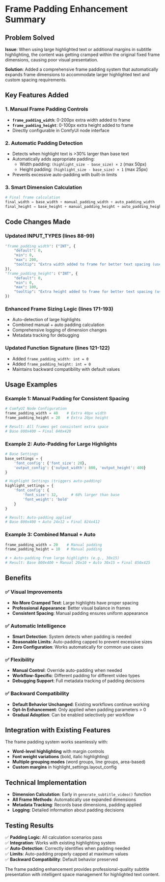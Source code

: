 # Frame Padding Enhancement Summary

## Problem Solved

**Issue**: When using large highlighted text or additional margins in subtitle highlighting, the content was getting cramped within the original fixed frame dimensions, causing poor visual presentation.

**Solution**: Added a comprehensive frame padding system that automatically expands frame dimensions to accommodate larger highlighted text and custom spacing requirements.

## Key Features Added

### 1. Manual Frame Padding Controls
- **`frame_padding_width`**: 0-200px extra width added to frame
- **`frame_padding_height`**: 0-100px extra height added to frame
- Directly configurable in ComfyUI node interface

### 2. Automatic Padding Detection
- Detects when highlight text is >30% larger than base text
- Automatically adds appropriate padding:
  - Width padding: `(highlight_size - base_size) × 2` (max 50px)
  - Height padding: `(highlight_size - base_size) × 1` (max 25px)
- Prevents excessive auto-padding with built-in limits

### 3. Smart Dimension Calculation
```python
# Final frame calculation
final_width = base_width + manual_padding_width + auto_padding_width
final_height = base_height + manual_padding_height + auto_padding_height
```

## Code Changes Made

### Updated INPUT_TYPES (lines 88-99)
```python
"frame_padding_width": ("INT", {
    "default": 0,
    "min": 0,
    "max": 200,
    "tooltip": "Extra width added to frame for better text spacing (useful for large highlights)"
}),
"frame_padding_height": ("INT", {
    "default": 0,
    "min": 0,
    "max": 100,
    "tooltip": "Extra height added to frame for better text spacing (useful for large highlights)"
})
```

### Enhanced Frame Sizing Logic (lines 171-193)
- Auto-detection of large highlights
- Combined manual + auto padding calculation
- Comprehensive logging of dimension changes
- Metadata tracking for debugging

### Updated Function Signature (lines 121-122)
- Added `frame_padding_width: int = 0`
- Added `frame_padding_height: int = 0` 
- Maintains backward compatibility with default values

## Usage Examples

### Example 1: Manual Padding for Consistent Spacing
```python
# ComfyUI Node Configuration
frame_padding_width = 40    # Extra 40px width
frame_padding_height = 20   # Extra 20px height

# Result: All frames get consistent extra space
# Base 800x400 → Final 840x420
```

### Example 2: Auto-Padding for Large Highlights
```python
# Base Settings
base_settings = {
    'font_config': {'font_size': 20},
    'output_config': {'output_width': 800, 'output_height': 400}
}

# Highlight Settings (triggers auto-padding)
highlight_settings = {
    'font_config': {
        'font_size': 32,      # 60% larger than base
        'font_weight': 'bold'
    }
}

# Result: Auto-padding applied
# Base 800x400 + Auto 24x12 = Final 824x412
```

### Example 3: Combined Manual + Auto
```python
frame_padding_width = 20    # Manual padding
frame_padding_height = 10   # Manual padding

# + Auto-padding from large highlights (e.g., 30x15)
# Result: Base 800x400 + Manual 20x10 + Auto 30x15 = Final 850x425
```

## Benefits

### ✅ Visual Improvements
- **No More Cramped Text**: Large highlights have proper spacing
- **Professional Appearance**: Better visual balance in frames
- **Consistent Spacing**: Manual padding ensures uniform appearance

### ✅ Automatic Intelligence
- **Smart Detection**: System detects when padding is needed
- **Reasonable Limits**: Auto-padding capped to prevent excessive sizes
- **Zero Configuration**: Works automatically for common use cases

### ✅ Flexibility
- **Manual Control**: Override auto-padding when needed
- **Workflow-Specific**: Different padding for different video types
- **Debugging Support**: Full metadata tracking of padding decisions

### ✅ Backward Compatibility
- **Default Behavior Unchanged**: Existing workflows continue working
- **Opt-In Enhancement**: Only applied when padding parameters > 0
- **Gradual Adoption**: Can be enabled selectively per workflow

## Integration with Existing Features

The frame padding system works seamlessly with:
- **Word-level highlighting** with margin controls
- **Font weight variations** (bold, italic highlighting)
- **Multiple grouping modes** (word groups, line groups, area-based)
- **Custom margins** in highlight_settings.layout_config

## Technical Implementation

- **Dimension Calculation**: Early in `generate_subtitle_video()` function
- **All Frame Methods**: Automatically use expanded dimensions
- **Metadata Tracking**: Records base dimensions, padding applied
- **Logging**: Detailed information about padding decisions

## Testing Results

✅ **Padding Logic**: All calculation scenarios pass  
✅ **Integration**: Works with existing highlighting system  
✅ **Auto-Detection**: Correctly identifies when padding needed  
✅ **Limits**: Auto-padding properly capped at maximum values  
✅ **Backward Compatibility**: Default behavior preserved  

The frame padding enhancement provides professional-quality subtitle presentation with intelligent space management for highlighted text content.